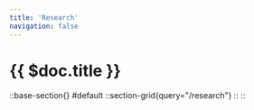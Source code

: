 ```yaml
---
title: 'Research'
navigation: false
---
```


# {{ $doc.title }}

::base-section{}
#default
  ::section-grid{query="/research"}
  ::
::
